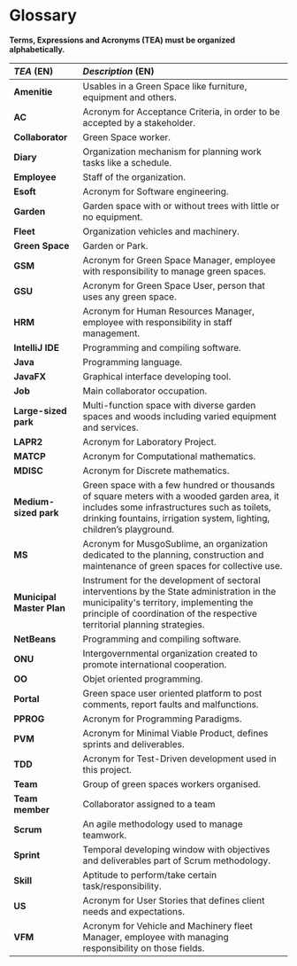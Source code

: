 # Glossary

**Terms, Expressions and Acronyms (TEA) must be organized alphabetically.**


| **_TEA_** (EN)            | **_Description_** (EN)                                                                                                                                                                                              |                                       
|:--------------------------|:--------------------------------------------------------------------------------------------------------------------------------------------------------------------------------------------------------------------|
| **Amenitie**              | Usables in a Green Space like furniture, equipment and others.                                                                                                                                                      |
| **AC**                    | Acronym for Acceptance Criteria, in order to be accepted by a stakeholder.                                                                                                                                          |
| **Collaborator**          | Green Space worker.                                                                                                                                                                                                 |
| **Diary**                 | Organization mechanism for planning work tasks like a schedule.                                                                                                                                                     |
| **Employee**              | Staff of the organization.                                                                                                                                                                                          |
| **Esoft**                 | Acronym for Software engineering.                                                                                                                                                                                   |                                                                                                                                                                                            |
| **Garden**                | Garden space with or without trees with little or no equipment.                                                                                                                                                     |
| **Fleet**                 | Organization vehicles and machinery.                                                                                                                                                                                |
| **Green Space**           | Garden or Park.                                                                                                                                                                                                     |
| **GSM**                   | Acronym for Green Space Manager, employee with responsibility to manage green spaces.                                                                                                                               |
| **GSU**                   | Acronym for Green Space User, person that uses any green space.                                                                                                                                                     |
| **HRM**                   | Acronym for Human Resources Manager, employee with responsibility in staff management.                                                                                                                              |
| **IntelliJ IDE**          | Programming and compiling software.                                                                                                                                                                                 |
| **Java**                  | Programming language.                                                                                                                                                                                               |
| **JavaFX**                | Graphical interface developing tool.                                                                                                                                                                                |
| **Job**                   | Main collaborator occupation.                                                                                                                                                                                       |
| **Large-sized park**      | Multi-function space with diverse garden spaces and woods including varied equipment and services.                                                                                                                  |
| **LAPR2**                 | Acronym for Laboratory Project.                                                                                                                                                                                     |
| **MATCP**                 | Acronym for Computational mathematics.                                                                                                                                                                              |
| **MDISC**                 | Acronym for Discrete mathematics.                                                                                                                                                                                   |
| **Medium-sized park**     | Green space with a few hundred or thousands of square meters with a wooded garden area, it includes some infrastructures such as toilets, drinking fountains, irrigation system, lighting, children’s playground.   |
| **MS**                    | Acronym for MusgoSublime, an organization dedicated to the planning, construction and maintenance of green spaces for collective use.                                                                               |
| **Municipal Master Plan** | Instrument for the development of sectoral interventions by the State administration in the municipality's territory, implementing the principle of coordination of the respective territorial planning strategies. |
| **NetBeans**              | Programming and compiling software.                                                                                                                                                                                 |
| **ONU**                   | Intergovernmental organization created to promote international cooperation.                                                                                                                                        |
| **OO**                    | Objet oriented programming.                                                                                                                                                                                         |
| **Portal**                | Green space user oriented platform to post comments, report faults and malfunctions.                                                                                                                                |
| **PPROG**                 | Acronym for Programming Paradigms.                                                                                                                                                                                  |
| **PVM**                   | Acronym for Minimal Viable Product, defines sprints and deliverables.                                                                                                                                               |
| **TDD**                   | Acronym for Test-Driven development used in this project.                                                                                                                                                           |
| **Team**                  | Group of green spaces workers organised.                                                                                                                                                                            | 
| **Team member**           | Collaborator assigned to a team                                                                                                                                                                                     |
| **Scrum**                 | An agile methodology used to manage teamwork.                                                                                                                                                                       |
| **Sprint**                | Temporal developing window with objectives and deliverables part of Scrum methodology.                                                                                                                              |
| **Skill**                 | Aptitude to perform/take certain task/responsibility.                                                                                                                                                               |
| **US**                    | Acronym for User Stories that defines client needs and expectations.                                                                                                                                                |
| **VFM**                   | Acronym for Vehicle and Machinery fleet Manager, employee with managing responsibility on those fields.                                                                                                             |                                                                                                                      |






